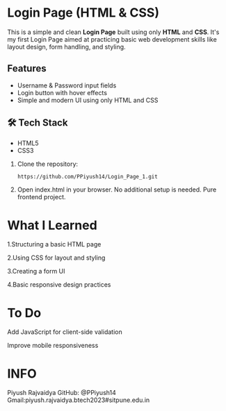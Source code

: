 #  Login Page (HTML & CSS)

This is a simple and clean **Login Page** built using only **HTML** and **CSS**. It's my first Login Page aimed at practicing basic web development skills like layout design, form handling, and styling.

##  Features

- Username & Password input fields
- Login button with hover effects
- Simple and modern UI using only HTML and CSS


## 🛠 Tech Stack

- HTML5
- CSS3

1. Clone the repository:
   ```bash
   https://github.com/PPiyush14/Login_Page_1.git
2. Open index.html in your browser.
   No additional setup is needed. Pure frontend project.

# What I Learned
1.Structuring a basic HTML page

2.Using CSS for layout and styling

3.Creating a form UI

4.Basic responsive design practices

# To Do
Add JavaScript for client-side validation

Improve mobile responsiveness

# INFO
Piyush Rajvaidya
GitHub: @PPiyush14
Gmail:piyush.rajvaidya.btech2023#sitpune.edu.in


